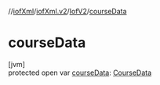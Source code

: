 //[iofXml](../../../index.md)/[iofXml.v2](../index.md)/[IofV2](index.md)/[courseData](course-data.md)

# courseData

[jvm]\
protected open var [courseData](course-data.md): [CourseData](../-course-data/index.md)
